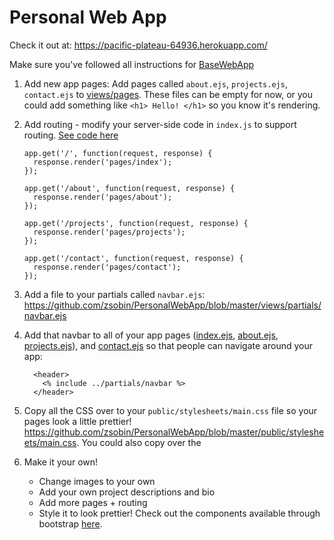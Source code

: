 # Personal Web App

Check it out at: <a href="https://pacific-plateau-64936.herokuapp.com/" target="_blank">https://pacific-plateau-64936.herokuapp.com/</a>

Make sure you've followed all instructions for [BaseWebApp](https://github.com/zsobin/BaseWebApp)

1) Add new app pages: Add pages called `about.ejs`, `projects.ejs`, `contact.ejs` to [views/pages](https://github.com/zsobin/PersonalWebApp/tree/master/views/pages). These files can be empty for now, or you could add something like `<h1> Hello! </h1>` so you know it's rendering.

2) Add routing - modify your server-side code in `index.js` to support routing. [See code here](https://github.com/zsobin/PersonalWebApp/blob/master/index.js#L13-L23)

    ```
    app.get('/', function(request, response) {
      response.render('pages/index');
    });

    app.get('/about', function(request, response) {
      response.render('pages/about');
    });

    app.get('/projects', function(request, response) {
      response.render('pages/projects');
    });

    app.get('/contact', function(request, response) {
      response.render('pages/contact');
    });

    ```

2) Add a file to your partials called `navbar.ejs`: https://github.com/zsobin/PersonalWebApp/blob/master/views/partials/navbar.ejs

3) Add that navbar to all of your app pages ([index.ejs](https://github.com/zsobin/PersonalWebApp/blob/master/views/pages/index.ejs#L7-L9), [about.ejs](https://github.com/zsobin/PersonalWebApp/blob/master/views/pages/about.ejs#L7-L9), [projects.ejs](https://github.com/zsobin/PersonalWebApp/blob/master/views/pages/projects.ejs#L7-L9)), and [contact.ejs](https://github.com/zsobin/PersonalWebApp/blob/master/views/pages/contact.ejs#L7-L9) so that people can navigate around your app:

    ```
      <header>
        <% include ../partials/navbar %>
      </header>
    ```
    
4) Copy all the CSS over to your `public/stylesheets/main.css` file so your pages look a little prettier! https://github.com/zsobin/PersonalWebApp/blob/master/public/stylesheets/main.css. You could also copy over the 

5) Make it your own!
    - Change images to your own
    - Add your own project descriptions and bio
    - Add more pages + routing
    - Style it to look prettier! Check out the components available through bootstrap [here](http://getbootstrap.com/components/).
 
